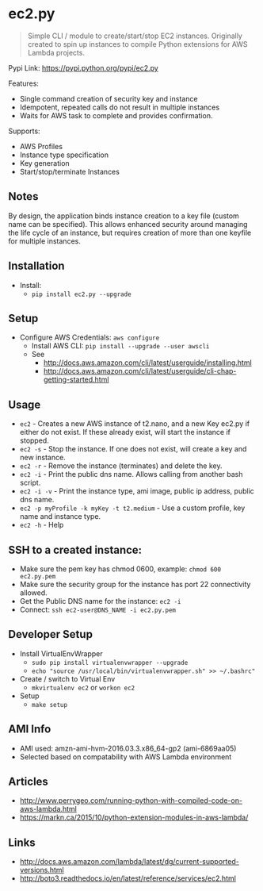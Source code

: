 # ec2.py

> Simple CLI / module to create/start/stop EC2 instances.
> Originally created to spin up instances to compile Python extensions for AWS Lambda projects.

Pypi Link: https://pypi.python.org/pypi/ec2.py

Features:

- Single command creation of security key and instance
- Idempotent, repeated calls do not result in multiple instances
- Waits for AWS task to complete and provides confirmation.

Supports:

- AWS Profiles
- Instance type specification
- Key generation
- Start/stop/terminate Instances

## Notes

By design, the application binds instance creation to a key file (custom name can be specified). 
This allows enhanced security around managing the life cycle of an instance,
but requires creation of more than one keyfile for multiple instances.

## Installation

- Install:
    - `pip install ec2.py --upgrade`

## Setup

- Configure AWS Credentials: `aws configure`
    - Install AWS CLI: `pip install --upgrade --user awscli`
    - See
        - http://docs.aws.amazon.com/cli/latest/userguide/installing.html
        - http://docs.aws.amazon.com/cli/latest/userguide/cli-chap-getting-started.html

## Usage

- `ec2` - Creates a new AWS instance of t2.nano, and a new Key ec2.py if either do not exist. If these already exist, will start the instance if stopped.
- `ec2 -s` - Stop the instance. If one does not exist, will create a key and new instance.
- `ec2 -r` - Remove the instance (terminates) and delete the key.
- `ec2 -i` - Print the public dns name. Allows calling from another bash script.
- `ec2 -i -v` - Print the instance type, ami image, public ip address, public dns name.
- `ec2 -p myProfile -k myKey -t t2.medium` - Use a custom profile, key name and instance type.
- `ec2 -h` - Help

## SSH to a created instance:

- Make sure the pem key has chmod 0600, example: `chmod 600 ec2.py.pem`
- Make sure the security group for the instance has port 22 connectivity allowed.
- Get the Public DNS name for the instance: `ec2 -i`
- Connect: `ssh ec2-user@DNS_NAME -i ec2.py.pem`

## Developer Setup

- Install VirtualEnvWrapper
    - `sudo pip install virtualenvwrapper --upgrade`
    - `echo "source /usr/local/bin/virtualenvwrapper.sh" >> ~/.bashrc"`
- Create / switch to Virtual Env
    - `mkvirtualenv ec2` or `workon ec2`
- Setup
    - `make setup`

## AMI Info

- AMI used: amzn-ami-hvm-2016.03.3.x86_64-gp2 (ami-6869aa05)
- Selected based on compatability with AWS Lambda environment

## Articles

- http://www.perrygeo.com/running-python-with-compiled-code-on-aws-lambda.html
- https://markn.ca/2015/10/python-extension-modules-in-aws-lambda/

## Links

- http://docs.aws.amazon.com/lambda/latest/dg/current-supported-versions.html
- http://boto3.readthedocs.io/en/latest/reference/services/ec2.html
